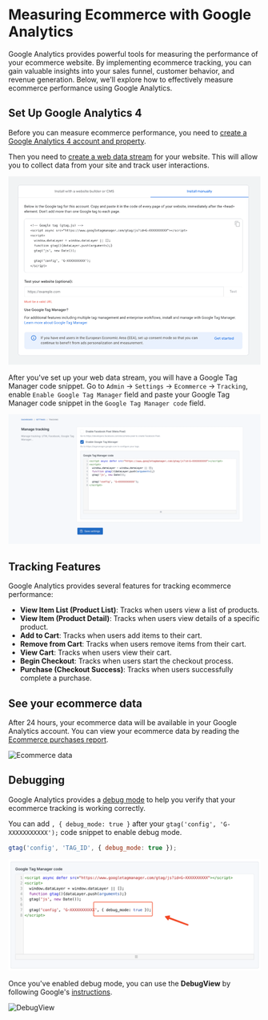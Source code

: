 # Measuring Ecommerce with Google Analytics

Google Analytics provides powerful tools for measuring the performance of your ecommerce website. By implementing ecommerce tracking, you can gain valuable insights into your sales funnel, customer behavior, and revenue generation. Below, we'll explore how to effectively measure ecommerce performance using Google Analytics.

## Set Up Google Analytics 4

Before you can measure ecommerce performance, you need to [create a Google Analytics 4 account and property](https://support.google.com/analytics/answer/9304153#account).

Then you need to [create a web data stream](https://support.google.com/analytics/answer/9304153#stream&zippy=%2Cweb) for your website. This will allow you to collect data from your site and track user interactions.

![Web Data Stream](./images/google-analytics-web-data-stream.png)

After you've set up your web data stream, you will have a Google Tag Manager code snippet. Go to `Admin` -> `Settings` -> `Ecommerce` -> `Tracking`, enable `Enable Google Tag Manager` field and paste your Google Tag Manager code snippet in the `Google Tag Manager code` field.

![Admin Settings](./images/google-analytics-admin-settings.png)

## Tracking Features

Google Analytics provides several features for tracking ecommerce performance:

- **View Item List (Product List)**: Tracks when users view a list of products.
- **View Item (Product Detail)**: Tracks when users view details of a specific product.
- **Add to Cart**: Tracks when users add items to their cart.
- **Remove from Cart**: Tracks when users remove items from their cart.
- **View Cart**: Tracks when users view their cart.
- **Begin Checkout**: Tracks when users start the checkout process.
- **Purchase (Checkout Success)**: Tracks when users successfully complete a purchase.

## See your ecommerce data

After 24 hours, your ecommerce data will be available in your Google Analytics account. You can view your ecommerce data by reading the [Ecommerce purchases report](https://support.google.com/analytics/answer/12924131?visit_id=638477342970940852-1296123871&rd=1).

![Ecommerce data](https://developers.google.com/static/analytics/devguides/collection/ga4/img/ecommerce-purchases-report.png)

## Debugging

Google Analytics provides a [debug mode](https://developers.google.com/analytics/devguides/collection/ga4/set-up-ecommerce#verify-data) to help you verify that your ecommerce tracking is working correctly.

You can add `, { debug_mode: true }` after your `gtag('config', 'G-XXXXXXXXXXX');` code snippet to enable debug mode.

```js
gtag('config', 'TAG_ID', { debug_mode: true });
```

![Example code snippet](./images/google-analytics-debug-mode.png)

Once you've enabled debug mode, you can use the **DebugView** by following Google's [instructions](https://support.google.com/analytics/answer/7201382).

![DebugView](https://developers.google.com/analytics/devguides/collection/ga4/img/debug-view.png)
